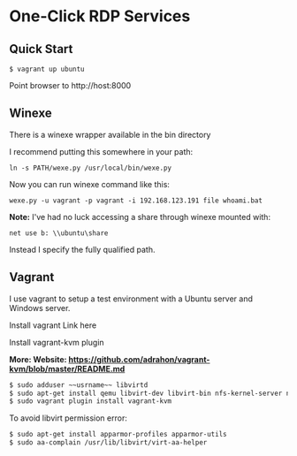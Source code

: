 # One-Click RDP Services

## Quick Start

```
$ vagrant up ubuntu
```

Point browser to http://host:8000

## Winexe

There is a winexe wrapper available in the bin directory

I recommend putting this somewhere in your path:

```
ln -s PATH/wexe.py /usr/local/bin/wexe.py
```

Now you can run winexe command like this:
```
wexe.py -u vagrant -p vagrant -i 192.168.123.191 file whoami.bat
```


**Note:** I've had no luck accessing a share through winexe mounted
  with:
```
net use b: \\ubuntu\share
```
Instead I specify the fully qualified path.

## Vagrant

I use vagrant to setup a test environment with a Ubuntu server and
Windows server.

Install vagrant
Link here

Install vagrant-kvm plugin

**More: Website: https://github.com/adrahon/vagrant-kvm/blob/master/README.md**
```bash
$ sudo adduser ~~usrname~~ libvirtd
$ sudo apt-get install qemu libvirt-dev libvirt-bin nfs-kernel-server nfs-common build-essential redir
$ sudo vagrant plugin install vagrant-kvm
```

To avoid libvirt permission error:
```bash
$ sudo apt-get install apparmor-profiles apparmor-utils
$ sudo aa-complain /usr/lib/libvirt/virt-aa-helper
```
